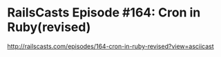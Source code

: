 # RailsCasts Episode #164: Cron in Ruby(revised)

http://railscasts.com/episodes/164-cron-in-ruby-revised?view=asciicast
